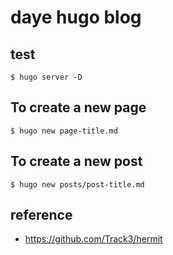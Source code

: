 # daye hugo blog
## test
```
$ hugo server -D
```
## To create a new page
```
$ hugo new page-title.md
```
## To create a new post
```
$ hugo new posts/post-title.md
```
## reference
- https://github.com/Track3/hermit 